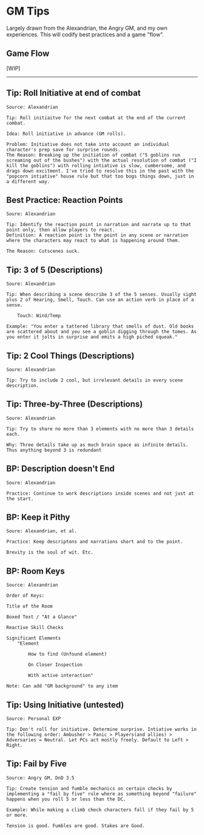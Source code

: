 # GM Tips

Largely drawn from the Alexandrian, the Angry GM, and my own experiences. This will codify best practices and a game "flow".

## Game Flow

[WIP]

---

## Tip: Roll Initiative at end of combat

    Source: Alexandrian

    Tip: Roll initiaitve for the next combat at the end of the current combat.

    Idea: Roll initiative in advance (GM rolls).

    Problem: Initiative does not take into account an individual character's prep save for surprise rounds.
    The Reason: Breaking up the initiation of combat ("5 goblins run screaming out of the bushes") with the actual resolution of combat ("I kill the goblins") with rolling intiative is slow, cumbersome, and drags down excitment. I've tried to resolve this in the past with the "popcorn intiative" house rule but that too bogs things down, just in a different way.

## Best Practice: Reaction Points

    Soure: Alexandrian

    Tip: Identify the reaction point in narration and narrate up to that point only, then allow players to react.
    Definition: A reaction point is the point in any scene or narration where the characters may react to what is happening around them.

    The Reason: Cutscenes suck.

## Tip: 3 of 5 (Descriptions)

    Soure: Alexandrian

    Tip: When describing a scene describe 3 of the 5 senses. Usually sight plus 2 of Hearing, Smell, Touch. Can use an action verb in place of a sense.

        Touch: Wind/Temp

    Example: "You enter a tattered library that smells of dust. Old books are scattered about and you see a goblin digging through the tomes. As you enter it jolts in surprise and emits a high piched squeak."

## Tip: 2 Cool Things (Descriptions)

    Soure: Alexandrian

    Tip: Try to include 2 cool, but irrelevant details in every scene description.

## Tip: Three-by-Three (Descriptions)

    Soure: Alexandrian

    Tip: Try to share no more than 3 elements with no more than 3 details each.

    Why: Three details take up as much brain space as infinite details. Thus anything beyond 3 is redundant

## BP: Description doesn't End

    Soure: Alexandrian

    Practice: Continue to work descriptions inside scenes and not just at the start.

## BP: Keep it Pithy

    Soure: Alexandrian, et al.

    Practice: Keep descriptons and narrations short and to the point.

    Brevity is the soul of wit. Etc.

## BP: Room Keys

    Source: Alexandrian

    Order of Keys:

    Title of the Room

    Boxed Text / "At a Glance"

    Reactive Skill Checks

    Significant Elements
        "Element

            How to find (Unfound element)

            On Closer Inspection

            With active interaction"

    Note: Can add "GM background" to any item

## Tip: Using Initiative (untested)

    Source: Personal EXP

    Tip: Don't roll for initiative. Determine surprise. Intiative works in the following order: Ambusher > Panic > Players(and allies) > Adversaries = Neutral. Let PCs act mostly freely. Default to Left > Right.

## Tip: Fail by Five

    Source: Angry GM, DnD 3.5

    Tip: Create tension and fumble mechanics on certain checks by implementing a "fail by five" rule where as something beyond "failure" happens when you roll 5 or less than the DC.

    Example: While making a climb check characters fall if they fail by 5 or more.

    Tension is good. Fumbles are good. Stakes are Good.

